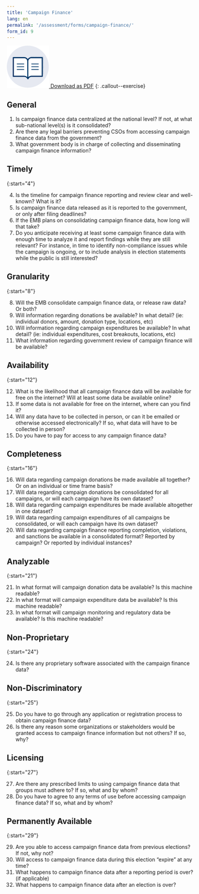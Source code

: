 ```yaml
---
title: 'Campaign Finance'
lang: en
permalink: '/assessment/forms/campaign-finance/'
form_id: 9
---
```


[![](/assets/images/assessment/supplemental_icon.svg) Download as PDF](/assets/assessment/forms/A_Campaign_Finance.pdf)
{: .callout--exercise}

## General

1. Is campaign finance data centralized at the national level? If not, at what sub-national level(s) is it consolidated?
2. Are there any legal barriers preventing CSOs from accessing campaign finance data from the government?
3. What government body is in charge of collecting and disseminating campaign finance information?

## Timely

{:start="4"}

4. Is the timeline for campaign finance reporting and review clear and well-known? What is it?
5. Is campaign finance data released as it is reported to the government, or only after filing deadlines?
6. If the EMB plans on consolidating campaign finance data, how long will that take?
7. Do you anticipate receiving at least some campaign finance data with enough time to analyze it and report findings while they are still relevant? For instance, in time to identify non-compliance issues while the campaign is ongoing, or to include analysis in election statements while the public is still interested?

## Granularity

{:start="8"}

8. Will the EMB consolidate campaign finance data, or release raw data? Or both?
9. Will information regarding donations be available? In what detail? (ie: individual donors, amount, donation type, locations, etc)
10. Will information regarding campaign expenditures be available? In what detail? (ie: individual expenditures, cost breakouts, locations, etc)
11. What information regarding government review of campaign finance will be available?

## Availability

{:start="12"}

12. What is the likelihood that all campaign finance data will be available for free on the internet? Will at least some data be available online?
13. If some data is not available for free on the internet, where can you find it?
14. Will any data have to be collected in person, or can it be emailed or otherwise accessed electronically? If so, what data will have to be collected in person?
15. Do you have to pay for access to any campaign finance data?

## Completeness

{:start="16"}

16. Will data regarding campaign donations be made available all together? Or on an individual or time frame basis?
17. Will data regarding campaign donations be consolidated for all campaigns, or will each campaign have its own dataset?
18. Will data regarding campaign expenditures be made available altogether in one dataset?
19. Will data regarding campaign expenditures of all campaigns be consolidated, or will each campaign have its own dataset?
20. Will data regarding campaign finance reporting completion, violations, and sanctions be available in a consolidated format? Reported by campaign? Or reported by individual instances?

## Analyzable

{:start="21"}

21. In what format will campaign donation data be available? Is this machine readable?
22. In what format will campaign expenditure data be available? Is this machine readable?
23. In what format will campaign monitoring and regulatory data be available? Is this machine readable?

## Non-Proprietary

{:start="24"}

24. Is there any proprietary software associated with the campaign finance data?

## Non-Discriminatory

{:start="25"}

25. Do you have to go through any application or registration process to obtain campaign finance data?
26. Is there any reason some organizations or stakeholders would be granted access to campaign finance information but not others? If so, why?

## Licensing

{:start="27"}

27. Are there any prescribed limits to using campaign finance data that groups must adhere to? If so, what and by whom?
28. Do you have to agree to any terms of use before accessing campaign finance data? If so, what and by whom?

## Permanently Available

{:start="29"}

29. Are you able to access campaign finance data from previous elections? If not, why not?
30. Will access to campaign finance data during this election “expire” at any time?
31. What happens to campaign finance data after a reporting period is over? (if applicable)
32. What happens to campaign finance data after an election is over?
